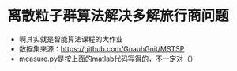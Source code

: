 # 离散粒子群算法解决多解旅行商问题
- 啊其实就是智能算法课程的大作业
- 数据集来源：https://github.com/GnauhGnit/MSTSP
- measure.py是按上面的matlab代码写得的，不一定对（）
